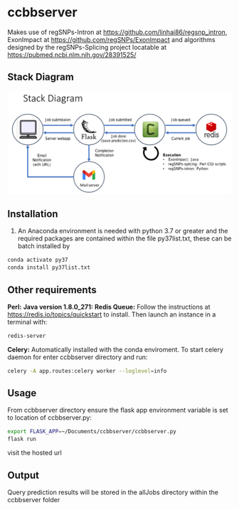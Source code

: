 # ccbbserver
Makes use of regSNPs-Intron at <https://github.com/linhai86/regsnp_intron>, ExonImpact at <https://github.com/regSNPs/ExonImpact> and algorithms designed by the regSNPs-Splicing project locatable at <https://pubmed.ncbi.nlm.nih.gov/28391525/>

## Stack Diagram
![alt text](https://github.com/jkaefer/ccbbserver/blob/master/diagram.png)


## Installation
1. An Anaconda environment is needed with python 3.7 or greater and the required packages are contained within the file py37list.txt, these can be batch installed by  
```bash
conda activate py37
conda install py37list.txt
```

## Other requirements
**Perl:**
**Java version 1.8.0_271:**
**Redis Queue:**
Follow the instructions at <https://redis.io/topics/quickstart> to install. Then launch an instance in a terminal with:
```bash
redis-server
```
**Celery:**
Automatically installed with the conda enviroment. To start celery daemon for enter ccbbserver directory and run:
```bash
celery -A app.routes:celery worker --loglevel=info
```


## Usage
From ccbbserver directory ensure the flask app environment variable is set to location of ccbbserver.py:
```bash
export FLASK_APP=~/Documents/ccbbserver/ccbbserver.py
flask run 
```
visit the hosted url

## Output
Query prediction results will be stored in the allJobs directory within the ccbbserver folder







